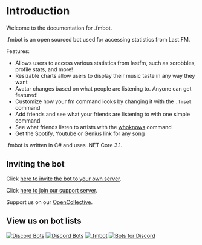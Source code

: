 # Introduction

Welcome to the documentation for .fmbot.

.fmbot is an open sourced bot used for accessing statistics from Last.FM.

Features:

- Allows users to access various statistics from lastfm, such as scrobbles, profile stats, and more!
- Resizable charts allow users to display their music taste in any way they want
- Avatar changes based on what people are listening to. Anyone can get featured!
- Customize how your fm command looks by changing it with the `.fmset` command
- Add friends and see what your friends are listening to with one simple command
- See what friends listen to artists with the [whoknows](/commands/artists/#fmwhoknows-fmwk-fmw) command
- Get the Spotify, Youtube or Genius link for any song

.fmbot is written in C# and uses .NET Core 3.1.

## Inviting the bot

Click [here to invite the bot to your own server](https://discordapp.com/oauth2/authorize?client_id=356268235697553409&scope=bot&permissions=50176).

Click [here to join our support server](https://discord.gg/5SZRGnJ).

Support us on our [OpenCollective](https://opencollective.com/fmbot).

## View us on bot lists

[![Discord Bots](https://top.gg/api/widget/356268235697553409.svg)](https://top.gg/bot/356268235697553409)
[![Discord Bots](https://discord.boats/api/widget/356268235697553409)](https://discord.boats/bot/356268235697553409)
[![.fmbot](https://bots.ondiscord.xyz/bots/356268235697553409/embed?theme=dark)](https://bots.ondiscord.xyz/bots/356268235697553409)
[![Bots for Discord](https://botsfordiscord.com/api/bot/356268235697553409/widget)](https://botsfordiscord.com/bots/356268235697553409)